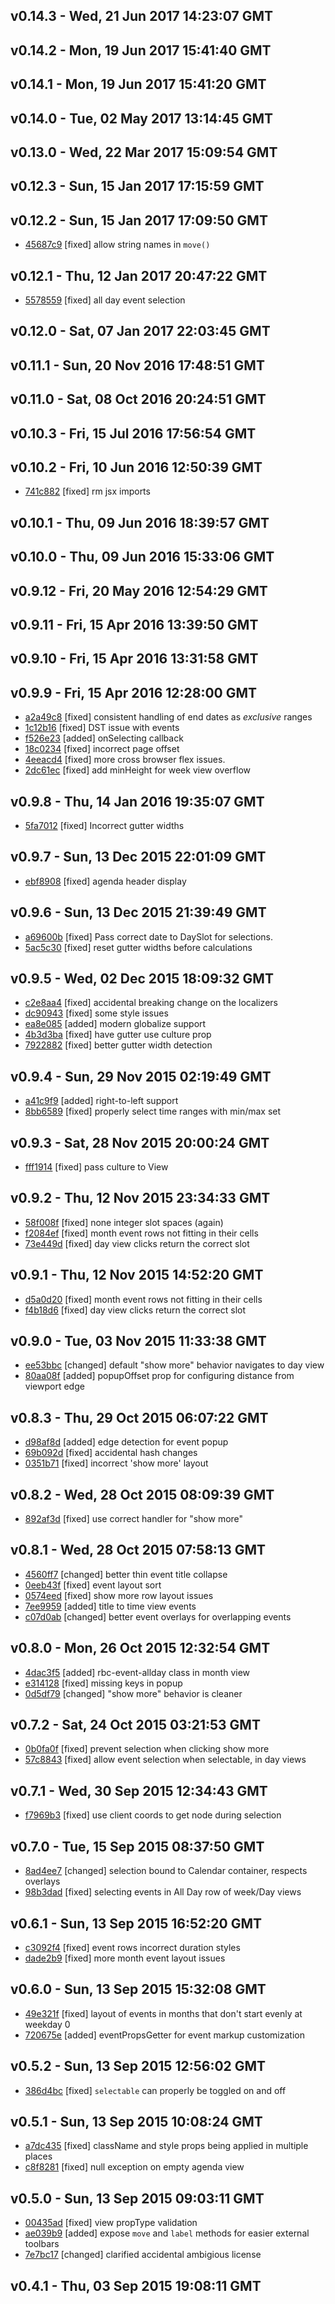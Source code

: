 v0.14.3 - Wed, 21 Jun 2017 14:23:07 GMT
---------------------------------------





v0.14.2 - Mon, 19 Jun 2017 15:41:40 GMT
---------------------------------------





v0.14.1 - Mon, 19 Jun 2017 15:41:20 GMT
---------------------------------------





v0.14.0 - Tue, 02 May 2017 13:14:45 GMT
---------------------------------------





v0.13.0 - Wed, 22 Mar 2017 15:09:54 GMT
---------------------------------------





v0.12.3 - Sun, 15 Jan 2017 17:15:59 GMT
---------------------------------------





v0.12.2 - Sun, 15 Jan 2017 17:09:50 GMT
---------------------------------------

- [45687c9](../../commit/45687c9) [fixed] allow string names in `move()`



v0.12.1 - Thu, 12 Jan 2017 20:47:22 GMT
---------------------------------------

- [5578559](../../commit/5578559) [fixed] all day event selection



v0.12.0 - Sat, 07 Jan 2017 22:03:45 GMT
---------------------------------------





v0.11.1 - Sun, 20 Nov 2016 17:48:51 GMT
---------------------------------------





v0.11.0 - Sat, 08 Oct 2016 20:24:51 GMT
---------------------------------------





v0.10.3 - Fri, 15 Jul 2016 17:56:54 GMT
---------------------------------------





v0.10.2 - Fri, 10 Jun 2016 12:50:39 GMT
---------------------------------------

- [741c882](../../commit/741c882) [fixed] rm jsx imports



v0.10.1 - Thu, 09 Jun 2016 18:39:57 GMT
---------------------------------------





v0.10.0 - Thu, 09 Jun 2016 15:33:06 GMT
---------------------------------------





v0.9.12 - Fri, 20 May 2016 12:54:29 GMT
---------------------------------------





v0.9.11 - Fri, 15 Apr 2016 13:39:50 GMT
---------------------------------------





v0.9.10 - Fri, 15 Apr 2016 13:31:58 GMT
---------------------------------------





v0.9.9 - Fri, 15 Apr 2016 12:28:00 GMT
--------------------------------------

- [a2a49c8](../../commit/a2a49c8) [fixed] consistent handling of end dates as _exclusive_ ranges
- [1c12b16](../../commit/1c12b16) [fixed] DST issue with events
- [f526e23](../../commit/f526e23) [added] onSelecting callback
- [18c0234](../../commit/18c0234) [fixed] incorrect page offset
- [4eeacd4](../../commit/4eeacd4) [fixed] more cross browser flex issues.
- [2dc61ec](../../commit/2dc61ec) [fixed] add minHeight for week view overflow



v0.9.8 - Thu, 14 Jan 2016 19:35:07 GMT
--------------------------------------

- [5fa7012](../../commit/5fa7012) [fixed] Incorrect gutter widths



v0.9.7 - Sun, 13 Dec 2015 22:01:09 GMT
--------------------------------------

- [ebf8908](../../commit/ebf8908) [fixed] agenda header display



v0.9.6 - Sun, 13 Dec 2015 21:39:49 GMT
--------------------------------------

- [a69600b](../../commit/a69600b) [fixed] Pass correct date to DaySlot for selections.
- [5ac5c30](../../commit/5ac5c30) [fixed] reset gutter widths before calculations



v0.9.5 - Wed, 02 Dec 2015 18:09:32 GMT
--------------------------------------

- [c2e8aa4](../../commit/c2e8aa4) [fixed] accidental breaking change on the localizers
- [dc90943](../../commit/dc90943) [fixed] some style issues
- [ea8e085](../../commit/ea8e085) [added] modern globalize support
- [4b3d3ba](../../commit/4b3d3ba) [fixed] have gutter use culture prop
- [7922882](../../commit/7922882) [fixed] better gutter width detection



v0.9.4 - Sun, 29 Nov 2015 02:19:49 GMT
--------------------------------------

- [a41c9f9](../../commit/a41c9f9) [added] right-to-left support
- [8bb6589](../../commit/8bb6589) [fixed] properly select time ranges with min/max set



v0.9.3 - Sat, 28 Nov 2015 20:00:24 GMT
--------------------------------------

- [fff1914](../../commit/fff1914) [fixed] pass culture to View



v0.9.2 - Thu, 12 Nov 2015 23:34:33 GMT
--------------------------------------

- [58f008f](../../commit/58f008f) [fixed] none integer slot spaces (again)
- [f2084ef](../../commit/f2084ef) [fixed] month event rows not fitting in their cells
- [73e449d](../../commit/73e449d) [fixed] day view clicks return the correct slot



v0.9.1 - Thu, 12 Nov 2015 14:52:20 GMT
--------------------------------------

- [d5a0d20](../../commit/d5a0d20) [fixed] month event rows not fitting in their cells
- [f4b18d6](../../commit/f4b18d6) [fixed] day view clicks return the correct slot



v0.9.0 - Tue, 03 Nov 2015 11:33:38 GMT
--------------------------------------

- [ee53bbc](../../commit/ee53bbc) [changed] default "show more" behavior navigates to day view
- [80aa08f](../../commit/80aa08f) [added] popupOffset prop for configuring distance from viewport edge



v0.8.3 - Thu, 29 Oct 2015 06:07:22 GMT
--------------------------------------

- [d98af8d](../../commit/d98af8d) [added] edge detection for event popup
- [69b092d](../../commit/69b092d) [fixed] accidental hash changes
- [0351b71](../../commit/0351b71) [fixed] incorrect 'show more' layout



v0.8.2 - Wed, 28 Oct 2015 08:09:39 GMT
--------------------------------------

- [892af3d](../../commit/892af3d) [fixed] use correct handler for "show more"



v0.8.1 - Wed, 28 Oct 2015 07:58:13 GMT
--------------------------------------

- [4560ff7](../../commit/4560ff7) [changed] better thin event title collapse
- [0eeb43f](../../commit/0eeb43f) [fixed] event layout sort
- [0574eed](../../commit/0574eed) [fixed] show more row layout issues
- [7ee9959](../../commit/7ee9959) [added] title to time view events
- [c07d0ab](../../commit/c07d0ab) [changed] better event overlays for overlapping events



v0.8.0 - Mon, 26 Oct 2015 12:32:54 GMT
--------------------------------------

- [4dac3f5](../../commit/4dac3f5) [added] rbc-event-allday class in month view
- [e314128](../../commit/e314128) [fixed] missing keys in popup
- [0d5df79](../../commit/0d5df79) [changed] "show more" behavior is cleaner



v0.7.2 - Sat, 24 Oct 2015 03:21:53 GMT
--------------------------------------

- [0b0fa0f](../../commit/0b0fa0f) [fixed] prevent selection when clicking show more
- [57c8843](../../commit/57c8843) [fixed] allow event selection when selectable, in day views



v0.7.1 - Wed, 30 Sep 2015 12:34:43 GMT
--------------------------------------

- [f7969b3](../../commit/f7969b3) [fixed] use client coords to get node during selection



v0.7.0 - Tue, 15 Sep 2015 08:37:50 GMT
--------------------------------------

- [8ad4ee7](../../commit/8ad4ee7) [changed] selection bound to Calendar container, respects overlays
- [98b3dad](../../commit/98b3dad) [fixed] selecting events in All Day row of week/Day views



v0.6.1 - Sun, 13 Sep 2015 16:52:20 GMT
--------------------------------------

- [c3092f4](../../commit/c3092f4) [fixed] event rows incorrect duration styles
- [dade2b9](../../commit/dade2b9) [fixed] more month event layout issues



v0.6.0 - Sun, 13 Sep 2015 15:32:08 GMT
--------------------------------------

- [49e321f](../../commit/49e321f) [fixed] layout of events in months that don't start evenly at weekday 0
- [720675e](../../commit/720675e) [added] eventPropsGetter for event markup customization



v0.5.2 - Sun, 13 Sep 2015 12:56:02 GMT
--------------------------------------

- [386d4bc](../../commit/386d4bc) [fixed] `selectable` can properly be toggled on and off



v0.5.1 - Sun, 13 Sep 2015 10:08:24 GMT
--------------------------------------

- [a7dc435](../../commit/a7dc435) [fixed] className and style props being applied in multiple places
- [c8f8281](../../commit/c8f8281) [fixed] null exception on empty agenda view



v0.5.0 - Sun, 13 Sep 2015 09:03:11 GMT
--------------------------------------

- [00435ad](../../commit/00435ad) [fixed] view propType validation
- [ae039b9](../../commit/ae039b9) [added] expose `move` and `label` methods for easier external toolbars
- [7e7bc17](../../commit/7e7bc17) [changed] clarified accidental ambigious license



v0.4.1 - Thu, 03 Sep 2015 19:08:11 GMT
--------------------------------------





